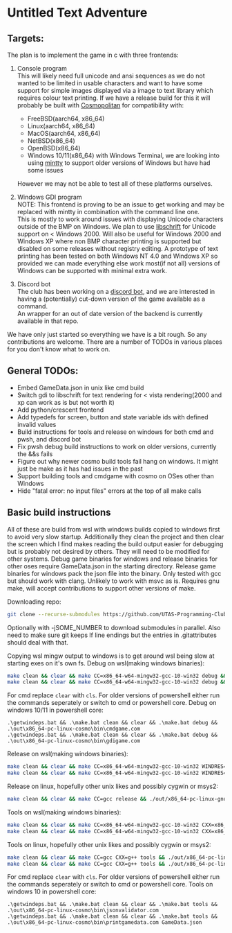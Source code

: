 # Untitled Text Adventure

## Targets:
The plan is to implement the game in c with three frontends:
1. Console program  
   This will likely need full unicode and ansi sequences as we do not wanted to be limited in usable characters and want to have some support for simple images displayed via a image to text library which requires colour text printing.
   If we have a release build for this it will probably be built with [Cosmopolitan](https://github.com/jart/cosmopolitan) for compatibility with:
   * FreeBSD(aarch64, x86_64)
   * Linux(aarch64, x86_64)
   * MacOS(aarch64, x86_64)
   * NetBSD(x86_64)
   * OpenBSD(x86_64)
   * Windows 10/11(x86_64) with Windows Terminal, we are looking into using [mintty](https://github.com/mintty/mintty) to support older versions of Windows but have had some issues

   However we may not be able to test all of these platforms ourselves.

2. Windows GDI program  
   NOTE: This frontend is proving to be an issue to get working and may be replaced with mintty in combination with the command line one.  
   This is mostly to work around issues with displaying Unicode characters outside of the BMP on Windows.
   We plan to use [libschrift](https://github.com/tomolt/libschrift) for Unicode support on < Windows 2000. Will also be useful for Windows 2000 and Windows XP where non BMP character printing is supported but disabled on some releases without registry editing.
   A prototype of text printing has been tested on both Windows NT 4.0 and Windows XP so provided we can made everything else work most(if not all) versions of Windows can be supported with minimal extra work.
3. Discord bot  
   The club has been working on a [discord bot](https://github.com/UTAS-Programming-Club/DiscordBot), and we are interested in having a (potentially) cut-down version of the game available as a command.  
   An wrapper for an out of date version of the backend is currently available in that repo.

We have only just started so everything we have is a bit rough. So any contributions are welcome. There are a number of TODOs in various places for you don't know what to work on.

## General TODOs:
* Embed GameData.json in unix like cmd build
* Switch gdi to libschrift for text rendering for < vista rendering(2000 and xp can work as is but not worth it)
* Add python/crescent frontend
* Add typedefs for screen, button and state variable ids with defined invalid values
* Build instructions for tools and release on windows for both cmd and pwsh, and discord bot
* Fix pwsh debug build instructions to work on older versions, currently the &&s fails
* Figure out why newer cosmo build tools fail hang on windows. It might just be make as it has had issues in the past
* Support building tools and cmdgame with cosmo on OSes other than Windows
* Hide "fatal error: no input files" errors at the top of all make calls

## Basic build instructions
All of these are build from wsl with windows builds copied to windows first to avoid very slow startup. Additionally they clean the project and then clear the screen which I find makes reading the build output easier for debugging but is probably not desired by others. They will need to be modified for other systems.
Debug game binaries for windows and release binaries for other oses require GameData.json in the starting directory.
Release game binaries for windows pack the json file into the binary.
Only tested with gcc but should work with clang. Unlikely to work with msvc as is.
Requires gnu make, will accept contributions to support other versions of make.

Downloading repo:
```sh
git clone --recurse-submodules https://github.com/UTAS-Programming-Club/UntitledTextAdventure.git
```
Optionally with -jSOME_NUMBER to download submodules in parallel.
Also need to make sure git keeps lf line endings but the entries in .gitattributes should deal with that.

Copying wsl mingw output to windows is to get around wsl being slow at starting exes on it's own fs.
Debug on wsl(making windows binaries):
```sh
make clean && clear && make CC=x86_64-w64-mingw32-gcc-10-win32 debug && cp out/x86_64-w64-mingw32/bin/cmdgame.exe /mnt/c/Projects/PCGame/Windows/ && /mnt/c/Projects/PCGame/Windows/cmdgame.exe
make clean && clear && make CC=x86_64-w64-mingw32-gcc-10-win32 debug && cp out/x86_64-w64-mingw32/bin/gdigame.exe /mnt/c/Projects/PCGame/Windows/ && /mnt/c/Projects/PCGame/Windows/gdigame.exe
```

For cmd replace `clear` with `cls`.
For older versions of powershell either run the commands seperately or switch to cmd or powershell core.
Debug on windows 10/11 in powershell core:
```pwsh
.\getwindeps.bat && .\make.bat clean && clear && .\make.bat debug && .\out\x86_64-pc-linux-cosmo\bin\cmdgame.com
.\getwindeps.bat && .\make.bat clean && clear && .\make.bat debug && .\out\x86_64-pc-linux-cosmo\bin\gdigame.com
```

Release on wsl(making windows binaries):
```sh
make clean && clear && make CC=x86_64-w64-mingw32-gcc-10-win32 WINDRES=x86_64-w64-mingw32-windres release && cp out/x86_64-w64-mingw32/bin/cmdgame.exe /mnt/c/Projects/PCGame/Windows/ && /mnt/c/Projects/PCGame/Windows/cmdgame.exe
make clean && clear && make CC=x86_64-w64-mingw32-gcc-10-win32 WINDRES=x86_64-w64-mingw32-windres release && cp out/x86_64-w64-mingw32/bin/gdigame.exe /mnt/c/Projects/PCGame/Windows/ && /mnt/c/Projects/PCGame/Windows/gdigame.exe
```

Release on linux, hopefully other unix likes and possibly cygwin or msys2:
```sh
make clean && clear && make CC=gcc release && ./out/x86_64-pc-linux-gnu/bin/cmdgame
```

Tools on wsl(making windows binaries):
```sh
make clean && clear && make CC=x86_64-w64-mingw32-gcc-10-win32 CXX=x86_64-w64-mingw32-g++-win32 tools && cp out/x86_64-w64-mingw32/bin/jsonvalidator.exe /mnt/c/Projects/PCGame/Windows/ && /mnt/c/Projects/PCGame/Windows/jsonvalidator.exe
make clean && clear && make CC=x86_64-w64-mingw32-gcc-10-win32 CXX=x86_64-w64-mingw32-g++-win32 tools && cp out/x86_64-w64-mingw32/bin/printgamedata.exe /mnt/c/Projects/PCGame/Windows/ && /mnt/c/Projects/PCGame/Windows/printgamedata.exe GameData.json
```

Tools on linux, hopefully other unix likes and possibly cygwin or msys2:
```sh
make clean && clear && make CC=gcc CXX=g++ tools && ./out/x86_64-pc-linux-gnu/bin/jsonvalidator
make clean && clear && make CC=gcc CXX=g++ tools && ./out/x86_64-pc-linux-gnu/bin/printgamedata GameData.json
```

For cmd replace `clear` with `cls`.
For older versions of powershell either run the commands seperately or switch to cmd or powershell core.
Tools on windows 10 in powershell core:
```pwsh
.\getwindeps.bat && .\make.bat clean && clear && .\make.bat tools && .\out\x86_64-pc-linux-cosmo\bin\jsonvalidator.com
.\getwindeps.bat && .\make.bat clean && clear && .\make.bat tools && .\out\x86_64-pc-linux-cosmo\bin\printgamedata.com GameData.json
```
